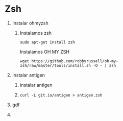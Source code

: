 # Zsh

1. Instalar ohmyzsh

   1. Instalamos zsh
      
      ```
      sudo apt-get install zsh
      ```
      Instalamos OH MY ZSH

      ```
      wget https://github.com/robbyrussell/oh-my-zsh/raw/master/tools/install.sh -O - | zsh
      ```
      

2. Instalar antigen

   1. instalar antigen

   2. ```
      curl -L git.io/antigen > antigen.zsh
      ```

3. gdf

4. 

